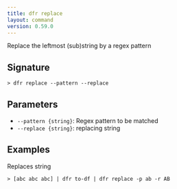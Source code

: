 ```yaml
---
title: dfr replace
layout: command
version: 0.59.0
---
```


Replace the leftmost (sub)string by a regex pattern

## Signature

```> dfr replace --pattern --replace```

## Parameters

 -  `--pattern {string}`: Regex pattern to be matched
 -  `--replace {string}`: replacing string

## Examples

Replaces string
```shell
> [abc abc abc] | dfr to-df | dfr replace -p ab -r AB
```

